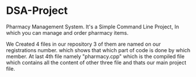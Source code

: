 # DSA-Project
Pharmacy Management System. It's a Simple Command Line Project, In which you can manage and order pharmacy items.

We Created 4 files in our repository 3 of them are named on our registrations number. which shows that which part of code 
is done by which member. At last 4th file namely "pharmacy.cpp" which is the compiled file which contains all the content of 
other three file and thats our main project file.
